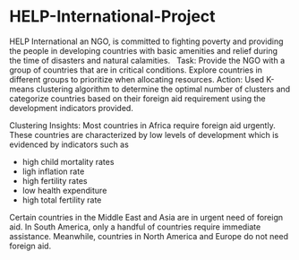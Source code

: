 # HELP-International-Project
HELP International an NGO, is committed to fighting poverty and providing the people in developing countries with basic amenities and relief during the time of disasters and natural calamities.
 
Task:  Provide the NGO with a group of countries that are in critical conditions. Explore countries in different groups to prioritize when allocating resources.
Action: Used K-means clustering algorithm to determine the optimal number of clusters and categorize countries based on their foreign aid requirement using the development indicators provided.

Clustering Insights:
Most countries in Africa require foreign aid urgently. These countries are characterized 
by low levels of development which is evidenced by indicators such as  
- high child mortality rates
- ligh inflation rate
- high fertility rates
- low health expenditure
- high total fertility rate

Certain countries in the Middle East and Asia are in urgent need of foreign aid. In South America, only a handful of countries require immediate assistance. Meanwhile, countries in North America and Europe do not need foreign aid.
